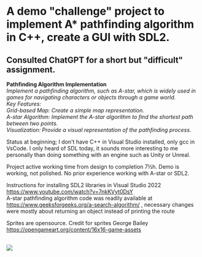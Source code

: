 # A demo "challenge" project to implement A* pathfinding algorithm in C++, create a GUI with SDL2.

## Consulted ChatGPT for a short but "difficult" assignment. 

**Pathfinding Algorithm Implementation**</br>
*Implement a pathfinding algorithm, such as A-star, which is widely used in games for navigating characters or objects through a game world.*</br>
*Key Features:* </br>
    *Grid-based Map: Create a simple map representation.*</br>
    *A-star Algorithm: Implement the A-star algorithm to find the shortest path between two points.*</br>
    *Visualization: Provide a visual representation of the pathfinding process.*</br>

Status at beginning; I don't have C++ in Visual Studio installed, only gcc in VsCode. I only heard of SDL today, it sounds more interesting to me personally than doing something with an engine such as Unity or Unreal.

Project active working time from design to completion 7½h. Demo is working, not polished. No prior experience working with A-star or SDL2.

Instructions for installing SDL2 libraries in Visual Studio 2022 https://www.youtube.com/watch?v=7nkKVyt0DsY </br>
A-star pathfinding algorithm code was readily available at https://www.geeksforgeeks.org/a-search-algorithm/ , necessary changes were mostly about returning an object instead of printing the route </br>

Sprites are opensource. Credit for sprites George Bailey
https://opengameart.org/content/16x16-game-assets

</br>
<img src="https://github.com/user-attachments/assets/d503f3ad-c1f4-435b-8d01-b087d731f9d5"/>
